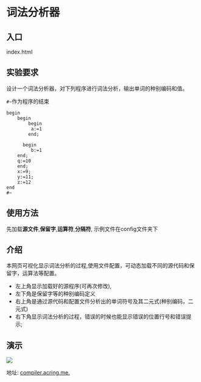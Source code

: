 # 词法分析器

## 入口

index.html



## 实验要求

设计一个词法分析器，对下列程序进行词法分析，输出单词的种别编码和值。

`#~`作为程序的结束

```
begin
	begin
		begin 
		 a:=1
 		end;
 		
 	  begin 
		 b:=1
    end;
    q:=10
	end;
	x:=9;
	y:=11;
	z:=12
end
#~
```



## 使用方法

先加载**源文件**,**保留字**,**运算符**,**分隔符**, 示例文件在config文件夹下



## 介绍

本网页可视化显示词法分析的过程,使用文件配置，可动态加载不同的源代码和保留字，运算法等配置。

- 左上角显示加载好的源程序(可再次修改), 
- 左下角是保留字等的种别编码定义
- 右上角是通过源代码和配置文件分析出的单词符号及其二元式(种别编码，二元式)
- 右下角显示词法分析的过程，错误的时候也能显示错误的位置行号和错误提示;

 

## 演示

![](./lex_1.png)



地址: [compiler.acring.me.](http://compiler.acring.me.)